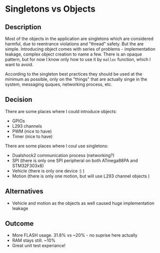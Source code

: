 # Singletons vs Objects

## Description
Most of the objects in the application are singletons which are considered harmful, due to reentrance violations and "thread" safety. But the are simple. Introducing object comes with series of problems - implementation leakage, complex object creation to name a few. There is an opaque pattern, but for now I know only how to use it by `malloc` function, which I want to avoid.

According to the singleton best practices they should be used at the minimum as possible, only on the "things" that are actually singe in the system, messaging quques, networking process, etc.

## Decision
There are some places where I could introduce objects:
* GPIOs
* L293 channels
* PWM (nice to have)
* Timer (nice to have)

There are some places where I coul use singletons:
* Dualshock2 communication process (networking?)
* SPI (there is only one SPI peripheral on both ATmega88PA and STM32F303x8)
* Vehicle (there is only one device :) )
* Motion (there is only one motion, but will use L293 channel objects )

## Alternatives
* Vehicle and motion as the objects as well caused huge implementation leakage

## Outcome
* More FLASH usage. 31.8% vs ~20% - no suprise here actually
* RAM stays still. ~10%
* Great unit test experiance!
